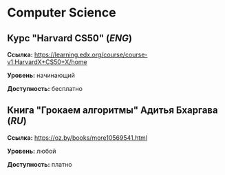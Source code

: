 # Computer Science

## Курс "Harvard CS50" (*ENG*)

**Ссылка:** https://learning.edx.org/course/course-v1:HarvardX+CS50+X/home

**Уровень:** начинающий

**Доступность:** бесплатно

## Книга "Грокаем алгоритмы" Адитья Бхаргава (*RU*)

**Ссылка:** https://oz.by/books/more10569541.html

**Уровень:** любой

**Доступность:** платно 